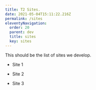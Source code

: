 ```yaml
---
title: T2 Sites.
date: 2021-05-04T15:11:22.216Z
permalink: /sites
eleventyNavigation:
  order: 20
  parent: dev
  title: sites
  key: sites
---
```

This should be the list of sites we develop.

* Site 1

* Site 2

* Site 3
